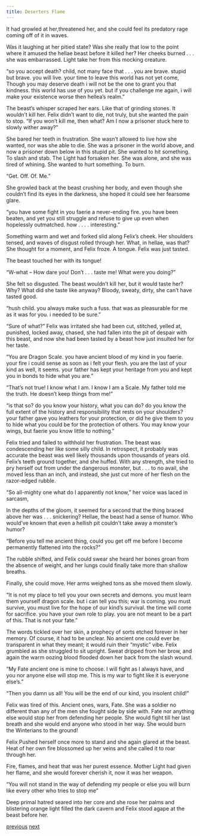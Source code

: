 ```yaml
---
title: Deserters Flame
---
```

It had growled at her,threatened her, and she could feel its predatory rage coming off of it in waves.

Was it laughing at her pitied state? Was she really that low to the point where it amused the hellae beast before it killed her? Her cheeks burned . . . she was
embarrassed. Light take her from this mocking creature.

“so you accept death? child, not many face that . . . you are brave. stupid
but brave. you will live. your time to leave this world has not yet come, Though
you may deserve death i will not be the one to grant you that kindness. this world has use of you yet. but if you challenge me again, i will make your existence worse then hellea’s realm.”

The beast’s whisper scraped her ears. Like that of grinding stones. It
wouldn’t kill her. Felix didn’t want to die, not truly, but she wanted the pain to stop. “If you won’t kill me, then what? Am I now a prisoner stuck here to slowly wither away?”

She bared her teeth in frustration. She wasn’t allowed to live how she
wanted, nor was she able to die. She was a prisoner in the world above, and now
a prisoner down below in this stupid pit. She wanted to hit something. To slash
and stab. The Light had forsaken her. She was alone, and she was tired of
whining. She wanted to hurt something. To burn.

“Get. Off. Of. Me.”

She growled back at the beast crushing her body, and even though she
couldn’t find its eyes in the darkness, she hoped it could see her fearsome glare.

“you have some fight in you faerie a never-ending fire. you have been beaten, and yet you still struggle and refuse to give up even when hopelessly outmatched. how . . . . interesting.”

Something warm and wet and forked slid along Felix’s cheek. Her
shoulders tensed, and waves of disgust rolled through her. What, in hellae, was
that? She thought for a moment, and Felix froze. A tongue. Felix was just tasted.

The beast touched her with its tongue!

“W-what – How dare you! Don’t . . . taste me! What were you doing?”

She felt so disgusted. The beast wouldn’t kill her, but it would taste her?
Why? What did she taste like anyway? Bloody, sweaty, dirty, she can’t have
tasted good.

“hush child. you always make such a fuss. that was as pleasurable for me
as it was for you. i needed to be sure.”

“Sure of what?” Felix was irritated she had been cut, stitched, yelled at,
punished, locked away, chased, she had fallen into the pit of despair with this
beast, and now she had been tasted by a beast how just insulted her for her taste.

“You are Dragon Scale. you have ancient blood of my kind in you faerie.
your fire i could sense as soon as i felt your flesh. you are the last of your kind as well, it seems. your father has kept your heritage from you and kept you in bonds to hide what you are.”

“That’s not true! I know what I am. I know I am a Scale. My father told
me the truth. He doesn’t keep things from me!”

“is that so? do you know your history, what you can do? do you know the
full extent of the history and responsibility that rests on your shoulders? your
father gave you leathers for your protection, or did he give them to you to hide
what you could be for the protection of others. You may know your wings, but
faerie you know little to nothing.”

Felix tried and failed to withhold her frustration. The beast was
condescending her like some silly child. In retrospect, it probably was accurate
the beast was well likely thousands upon thousands of years old. Felix’s teeth
ground together, and she huffed. With any strength, she tried to pry herself out
from under the dangerous monster, but . . . to no avail, she moved less than an
inch, and instead, she just cut more of her flesh on the razor-edged rubble.

“So all-mighty one what do I apparently not know,” her voice was laced
in sarcasm,

In the depths of the gloom, it seemed for a second that the thing braced above her was . . . snickering? Hellae, the beast had a sense of humor. Who
would’ve known that even a hellish pit couldn’t take away a monster’s humor?

“Before you tell me ancient thing, could you get off me before I become
permanently flattened into the rocks?”

The rubble shifted, and Felix could swear she heard her bones groan from
the absence of weight, and her lungs could finally take more than shallow breaths.

Finally, she could move. Her arms weighed tons as she moved them slowly.

“It is not my place to tell you your own secrets and demons. you must
learn them yourself dragon scale. but i can tell you this; war is coming. you must survive, you must live for the hope of our kind’s survival. the time will come for sacrifice. you have your own role to play. you are not meant to be a part of this. That is not your fate.”

The words tickled over her skin, a prophecy of sorts etched forever in her
memory. Of course, it had to be unclear. No ancient one could ever be
transparent in what they meant; it would ruin their “mystic” vibe. Felix grumbled as she struggled to sit upright. Sweat dripped from her brow, and again the warm oozing blood flooded down her back from the slash wound.

“My Fate ancient one is mine to choose. I will fight as I always have, and
you nor anyone else will stop me. This is my war to fight like it is everyone else’s.”

“Then you damn us all! You will be the end of our kind, you insolent
child!”

Felix was tired of this. Ancient ones, wars, Fate. She was a soldier no
different than any of the men she fought side by side with. Fate nor anything else would stop her from defending her people. She would fight till her last breath and she would end anyone who stood in her way. She would burn the Winterians to the ground!

Felix Pushed herself once more to stand and she again glared at the beast.
Heat of her own fire blossomed up her veins and she called it to roar through her.

Fire, flames, and heat that was her purest essence. Mother Light had given her
flame, and she would forever cherish it, now it was her weapon.

“You will not stand in the way of defending my people or else you will
burn like every other who tries to stop me”

Deep primal hatred seared into her core and she rose her palms and
blistering orange light filled the dark cavern and Felix stood agape at the beast before her.

[previous](desertflame-15.html)
[next](desertflame-17.html)

